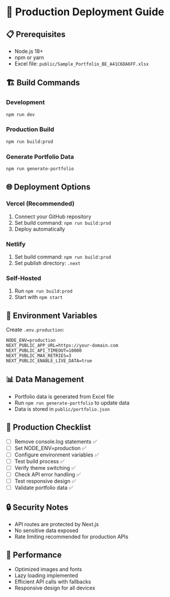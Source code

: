 # 🚀 Production Deployment Guide

## 📋 Prerequisites

- Node.js 18+ 
- npm or yarn
- Excel file: `public/Sample_Portfolio_BE_A41C6DA6FF.xlsx`

## 🏗️ Build Commands

### Development
```bash
npm run dev
```

### Production Build
```bash
npm run build:prod
```

### Generate Portfolio Data
```bash
npm run generate-portfolio
```

## 🌐 Deployment Options

### Vercel (Recommended)
1. Connect your GitHub repository
2. Set build command: `npm run build:prod`
3. Deploy automatically

### Netlify
1. Set build command: `npm run build:prod`
2. Set publish directory: `.next`

### Self-Hosted
1. Run `npm run build:prod`
2. Start with `npm start`

## 🔧 Environment Variables

Create `.env.production`:
```env
NODE_ENV=production
NEXT_PUBLIC_APP_URL=https://your-domain.com
NEXT_PUBLIC_API_TIMEOUT=10000
NEXT_PUBLIC_MAX_RETRIES=3
NEXT_PUBLIC_ENABLE_LIVE_DATA=true
```

## 📊 Data Management

- Portfolio data is generated from Excel file
- Run `npm run generate-portfolio` to update data
- Data is stored in `public/portfolio.json`

## 🚨 Production Checklist

- [ ] Remove console.log statements ✅
- [ ] Set NODE_ENV=production ✅
- [ ] Configure environment variables ✅
- [ ] Test build process ✅
- [ ] Verify theme switching ✅
- [ ] Check API error handling ✅
- [ ] Test responsive design ✅
- [ ] Validate portfolio data ✅

## 🔒 Security Notes

- API routes are protected by Next.js
- No sensitive data exposed
- Rate limiting recommended for production APIs

## 📱 Performance

- Optimized images and fonts
- Lazy loading implemented
- Efficient API calls with fallbacks
- Responsive design for all devices
